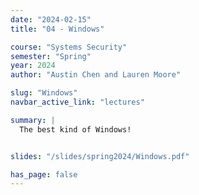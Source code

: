 ```yaml
---
date: "2024-02-15"
title: "04 - Windows"

course: "Systems Security"
semester: "Spring"
year: 2024
author: "Austin Chen and Lauren Moore" 

slug: "Windows"
navbar_active_link: "lectures"

summary: |
  The best kind of Windows!


slides: "/slides/spring2024/Windows.pdf"

has_page: false
---
```


